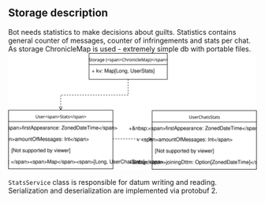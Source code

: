 ## Storage description
Bot needs statistics to make decisions about guilts. Statistics contains general counter of messages, counter of infringements and stats per chat. As storage ChronicleMap is used - extremely simple db with portable files.
![storage schema](docs/Silencer%20Storage.svg)

`StatsService` class is responsible for datum writing and reading. Serialization and deserialization are implemented via protobuf 2.
